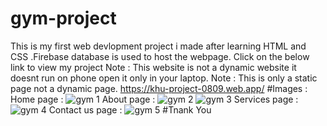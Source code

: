# gym-project
This is my first web devlopment project i made after learning HTML  and CSS .Firebase database is used to host the webpage. Click on the below link to view my project 
Note : This website is not a dynamic website it doesnt run on phone open it only in your laptop.
Note : This is only a static page not a dynamic page.
https://khu-project-0809.web.app/
#Images :
Home page :
![gym 1](https://user-images.githubusercontent.com/108046778/194747582-86b2c398-d619-4709-9c7a-2d7bfbd5bc84.png)
About page : 
![gym 2](https://user-images.githubusercontent.com/108046778/194747590-1804505e-0864-422a-9abc-051b756fe9fc.png)
![gym 3](https://user-images.githubusercontent.com/108046778/194747593-a7855614-47be-437d-b33c-cd8f9fcc4af7.png)
Services page :
![gym 4](https://user-images.githubusercontent.com/108046778/194747600-ed119bd2-45a6-4331-8973-1617f06293e8.png)
Contact us page :
![gym 5](https://user-images.githubusercontent.com/108046778/194747605-ef0f0b66-d302-4e58-99b1-b6b53904c06d.png)
#Tnank You
